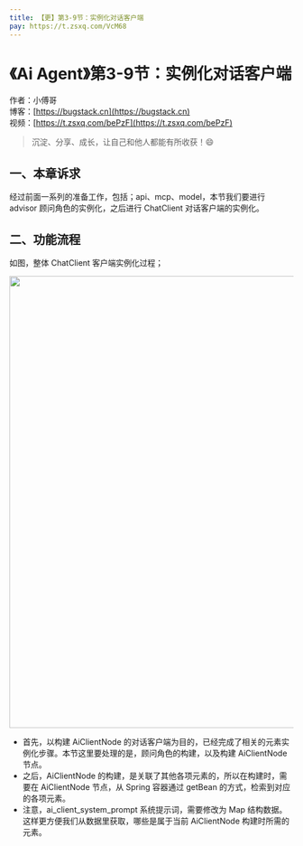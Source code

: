```yaml
---
title: 【更】第3-9节：实例化对话客户端
pay: https://t.zsxq.com/VcM68
---
```


# 《Ai Agent》第3-9节：实例化对话客户端

作者：小傅哥
<br/>博客：[https://bugstack.cn](https://bugstack.cn)
<br/>视频：[https://t.zsxq.com/bePzF](https://t.zsxq.com/bePzF)

> 沉淀、分享、成长，让自己和他人都能有所收获！😄

## 一、本章诉求

经过前面一系列的准备工作，包括；api、mcp、model，本节我们要进行 advisor 顾问角色的实例化，之后进行 ChatClient 对话客户端的实例化。

## 二、功能流程

如图，整体 ChatClient 客户端实例化过程；

<div align="center">
    <img src="https://bugstack.cn/images/article/project/ai-rag-knowledge/ai-rag-knowledge-3-9-01.png" width="800px">
</div>

- 首先，以构建 AiClientNode 的对话客户端为目的，已经完成了相关的元素实例化步骤。本节这里要处理的是，顾问角色的构建，以及构建 AiClientNode 节点。
- 之后，AiClientNode 的构建，是关联了其他各项元素的，所以在构建时，需要在 AiClientNode 节点，从 Spring 容器通过 getBean 的方式，检索到对应的各项元素。
- 注意，ai_client_system_prompt 系统提示词，需要修改为 Map 结构数据。这样更方便我们从数据里获取，哪些是属于当前 AiClientNode 构建时所需的元素。